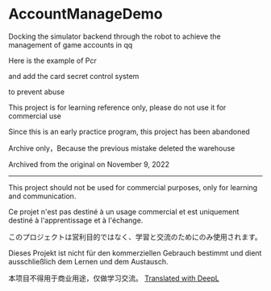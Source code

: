 # AccountManageDemo


Docking the simulator backend through the robot to achieve the management of game accounts in qq

Here is the example of Pcr

and add the card secret control system

to prevent abuse

This project is for learning reference only, please do not use it for commercial use

Since this is an early practice program, this project has been abandoned

Archive only，Because the previous mistake deleted the warehouse

Archived from the original on November 9, 2022

-----

This project should not be used for commercial purposes, only for learning and communication.

Ce projet n'est pas destiné à un usage commercial et est uniquement destiné à l'apprentissage et à l'échange.

このプロジェクトは営利目的ではなく、学習と交流のためにのみ使用されます。

Dieses Projekt ist nicht für den kommerziellen Gebrauch bestimmt und dient ausschließlich dem Lernen und dem Austausch.

本项目不得用于商业用途，仅做学习交流。
[Translated with DeepL](https://www.deepl.com/translator?utm_source=windows&utm_medium=app&utm_campaign=windows-share)
